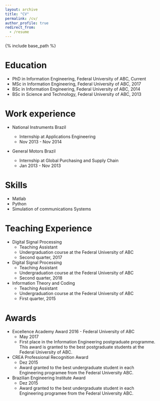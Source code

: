 ```yaml
---
layout: archive
title: "CV"
permalink: /cv/
author_profile: true
redirect_from:
  - /resume
---
```


{% include base_path %}

Education
======
* PhD in Information Engineering, Federal University of ABC, Current
* MSc in Information Engineering, Federal University of ABC, 2017
* BSc in Information Engineering, Federal University of ABC, 2014
* BSc in Science and Technology, Federal University of ABC, 2013

Work experience
======
* National Instruments Brazil
  * Internship at Applications Engineering
  * Nov 2013 - Nov 2014

* General Motors Brazil
  * Internship at Global Purchasing and Supply Chain
  * Jan 2013 - Nov 2013
  
Skills
======
* Matlab
* Python
* Simulation of communications Systems
 
Teaching Experience
======
<!--   <ul>{% for post in site.teaching %}
    {% include archive-single-cv.html %}
  {% endfor %}</ul> -->
* Digital Signal Processing
  * Teaching Assistant
  * Undergraduation course at the Federal University of ABC
  * Second quarter, 2017
* Digital Signal Processing
  * Teaching Assistant
  * Undergraduation course at the Federal University of ABC
  * Second quarter, 2018
* Information Theory and Coding
  * Teaching Assistant
  * Undergraduation course at the Federal University of ABC
  * First quarter, 2015

Awards
======
* Excellence Academy Award 2016 - Federal University of ABC
  * May 2017
  * First place in the Information Engineering postgraduate programme. This award is granted to the best postgraduate students at the Federal University of ABC.
* CREA Professional Recognition Award
  * Dez 2015
  * Award granted to the best undergraduate student in each Engineering programee from the Federal University ABC.
* Brazilian Engineering Institute Award
  * Dez 2015
  * Award granted to the best undergraduate student in each Engineering programee from the Federal University ABC.